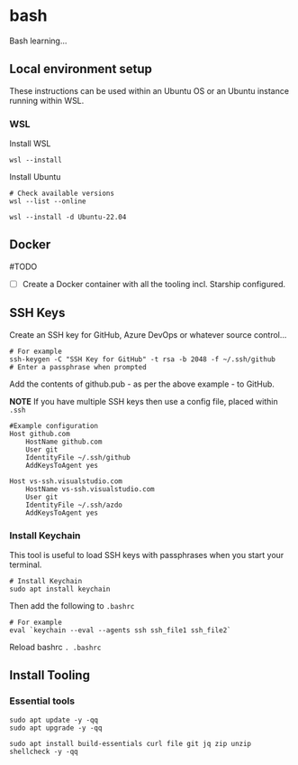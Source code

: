 # bash
Bash learning...

## Local environment setup

These instructions can be used within an Ubuntu OS or an Ubuntu instance running within WSL.

### WSL 

Install WSL
```shell
wsl --install
```

Install Ubuntu

```shell
# Check available versions
wsl --list --online

wsl --install -d Ubuntu-22.04
```

## Docker

#TODO
- [ ] Create a Docker container with all the tooling incl. Starship configured.


## SSH Keys

Create an SSH key for GitHub, Azure DevOps or whatever source control...

```shell
# For example
ssh-keygen -C "SSH Key for GitHub" -t rsa -b 2048 -f ~/.ssh/github
# Enter a passphrase when prompted
```

Add the contents of github.pub - as per the above example - to GitHub.

**NOTE**
If you have multiple SSH keys then use a config file, placed within `.ssh`

```
#Example configuration
Host github.com
    HostName github.com
    User git
    IdentityFile ~/.ssh/github
    AddKeysToAgent yes

Host vs-ssh.visualstudio.com
    HostName vs-ssh.visualstudio.com
    User git
    IdentityFile ~/.ssh/azdo
    AddKeysToAgent yes
```

### Install Keychain

This tool is useful to load SSH keys with passphrases when you start your terminal.

```shell
# Install Keychain
sudo apt install keychain
```

Then add the following to `.bashrc`

```
# For example
eval `keychain --eval --agents ssh ssh_file1 ssh_file2`
```

Reload bashrc `. .bashrc`

## Install Tooling

### Essential tools
```shell
sudo apt update -y -qq
sudo apt upgrade -y -qq

sudo apt install build-essentials curl file git jq zip unzip shellcheck -y -qq
```





